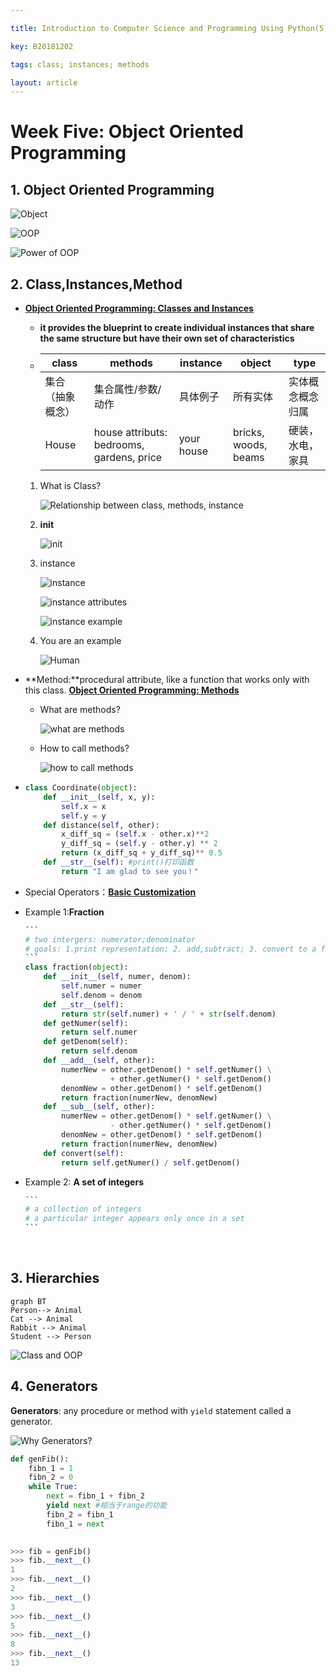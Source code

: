 ```yaml
---

title: Introduction to Computer Science and Programming Using Python(5)

key: B20181202

tags: class; instances; methods 

layout: article
---
```


# Week Five: Object Oriented Programming

## 1. Object Oriented Programming

![Object](https://suntarliarzn-1258316859.cos.ap-chongqing.myqcloud.com/object.jpg)

![OOP](https://suntarliarzn-1258316859.cos.ap-chongqing.myqcloud.com/oop.jpg)

![Power of OOP](https://suntarliarzn-1258316859.cos.ap-chongqing.myqcloud.com/power%20of%20oop.jpg)

## 2. Class,Instances,Method

- [**Object Oriented Programming: Classes and Instances**](https://courses.edx.org/courses/course-v1:MITx+6.00.1x+2T2018/discussion/forum/2208572aadd1aa385ed0023d71714e6fb8a71626/threads/5bb66b9fb41e6e084f000161)

  - **it provides the blueprint to create individual instances that share the same structure but have their own set of characteristics**

  - | class            | methods                                    | instance   | object               | type             |
    | ---------------- | ------------------------------------------ | ---------- | -------------------- | ---------------- |
    | 集合（抽象概念） | 集合属性/参数/动作                         | 具体例子   | 所有实体             | 实体概念概念归属 |
    | House            | house attributs: bedrooms,  gardens, price | your house | bricks, woods, beams | 硬装，水电，家具 |

  1. What is Class?

     ![Relationship between class, methods, instance](https://suntarliarzn-1258316859.cos.ap-chongqing.myqcloud.com/exapmles%20of%20class%20methods%20%20instances.gif)

  2. __init__

     ![__init__](https://suntarliarzn-1258316859.cos.ap-chongqing.myqcloud.com/__init__.gif)

  3. instance

     ![instance](https://suntarliarzn-1258316859.cos.ap-chongqing.myqcloud.com/instance.gif)

     ![instance attributes](https://suntarliarzn-1258316859.cos.ap-chongqing.myqcloud.com/instance%20attribute.gif)

     ![instance example](https://suntarliarzn-1258316859.cos.ap-chongqing.myqcloud.com/check%20property.gif)

  4. You are an example

     ![Human](https://suntarliarzn-1258316859.cos.ap-chongqing.myqcloud.com/you%20are%20an%20example.gif)

- **Method:**procedural attribute, like a function that works only with this class. [**Object Oriented Programming: Methods**](https://courses.edx.org/courses/course-v1:MITx+6.00.1x+2T2018/discussion/forum/2208572aadd1aa385ed0023d71714e6fb8a71626/threads/5bb66d09fb45b2080c000167)

  - What are methods?

    ![what are methods](https://suntarliarzn-1258316859.cos.ap-chongqing.myqcloud.com/what%20are%20methods.gif)

  - How to call methods?

    ![how to call methods](https://suntarliarzn-1258316859.cos.ap-chongqing.myqcloud.com/how%20to%20call%20methods.gif)

- ```python
  class Coordinate(object):
      def __init__(self, x, y):
          self.x = x
          self.y = y
      def distance(self, other):
          x_diff_sq = (self.x - other.x)**2
          y_diff_sq = (self.y - other.y) ** 2
          return (x_diff_sq + y_diff_sq)** 0.5
      def __str__(self): #print()打印函数
          return "I am glad to see you！"
  ```

- Special Operators：[**Basic Customization**](https://docs.python.org/3/reference/datamodel.html#basic-customization)

- Example 1:**Fraction**

  ```python
  ​```
  # two intergers: numerator;denominator
  # goals: 1.print representation; 2. add,subtract; 3. convert to a float
  ​```
  class fraction(object):
      def __init__(self, numer, denom):
          self.numer = numer
          self.denom = denom
      def __str__(self):
          return str(self.numer) + ' / ' + str(self.denom)
      def getNumer(self):
          return self.numer
      def getDenom(self):
          return self.denom
      def __add__(self, other):
          numerNew = other.getDenom() * self.getNumer() \
                     + other.getNumer() * self.getDenom()
          denomNew = other.getDenom() * self.getDenom()
          return fraction(numerNew, denomNew)
      def __sub__(self, other):
          numerNew = other.getDenom() * self.getNumer() \
                     - other.getNumer() * self.getDenom()
          denomNew = other.getDenom() * self.getDenom()
          return fraction(numerNew, denomNew)
      def convert(self):
          return self.getNumer() / self.getDenom()
  ```

- Example 2: **A set of integers**

  ```python
  ​```
  # a collection of integers
  # a particular integer appears only once in a set
  ​```
  
  ```



​     

## 3. Hierarchies 

```mermaid
graph BT
Person--> Animal
Cat --> Animal
Rabbit --> Animal
Student --> Person
```

![Class and OOP](https://suntarliarzn-1258316859.cos.ap-chongqing.myqcloud.com/Summary%20of%20class%20and%20oop.jpg)



## 4. Generators

**Generators**: any procedure or method with `yield` statement called a generator.

![Why Generators?](https://suntarliarzn-1258316859.cos.ap-chongqing.myqcloud.com/why%20generator.jpg)

```python
def genFib():
    fibn_1 = 1
    fibn_2 = 0
    while True:
        next = fibn_1 + fibn_2
        yield next #相当于range的功能
        fibn_2 = fibn_1
        fibn_1 = next

        
>>> fib = genFib()
>>> fib.__next__()
1
>>> fib.__next__()
2
>>> fib.__next__()
3
>>> fib.__next__()
5
>>> fib.__next__()
8
>>> fib.__next__()
13
        
```

